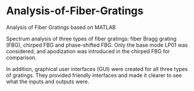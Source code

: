# Analysis-of-Fiber-Gratings
Analysis of Fiber Gratings based on MATLAB

Spectrum analysis of three types of fiber gratings: fiber Bragg grating (FBG), chirped FBG and phase-shifted FBG. Only the base mode LP01 was considered, and apodization was introduced in the chirped FBG for comparison.

In addition, graphical user interfaces (GUI) were created for all three types of gratings. They provided friendly interfaces and made it clearer to see what the inputs and outputs were.
